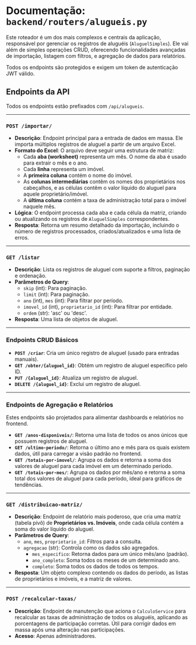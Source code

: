 # Documentação: `backend/routers/alugueis.py`

Este roteador é um dos mais complexos e centrais da aplicação, responsável por gerenciar os registros de aluguéis (`AluguelSimples`). Ele vai além de simples operações CRUD, oferecendo funcionalidades avançadas de importação, listagem com filtros, e agregação de dados para relatórios.

Todos os endpoints são protegidos e exigem um token de autenticação JWT válido.

## Endpoints da API

Todos os endpoints estão prefixados com `/api/alugueis`.

---

### `POST /importar/`

-   **Descrição**: Endpoint principal para a entrada de dados em massa. Ele importa múltiplos registros de aluguel a partir de um arquivo Excel.
-   **Formato do Excel**: O arquivo deve seguir uma estrutura de matriz:
    -   Cada **aba (worksheet)** representa um mês. O nome da aba é usado para extrair o mês e o ano.
    -   Cada **linha** representa um imóvel.
    -   A **primeira coluna** contém o nome do imóvel.
    -   As **colunas intermediárias** contêm os nomes dos proprietários nos cabeçalhos, e as células contêm o valor líquido do aluguel para aquele proprietário/imóvel.
    -   A **última coluna** contém a taxa de administração total para o imóvel naquele mês.
-   **Lógica**: O endpoint processa cada aba e cada célula da matriz, criando ou atualizando os registros de `AluguelSimples` correspondentes.
-   **Resposta**: Retorna um resumo detalhado da importação, incluindo o número de registros processados, criados/atualizados e uma lista de erros.

---

### `GET /listar`

-   **Descrição**: Lista os registros de aluguel com suporte a filtros, paginação e ordenação.
-   **Parâmetros de Query**:
    -   `skip` (int): Para paginação.
    -   `limit` (int): Para paginação.
    -   `ano` (int), `mes` (int): Para filtrar por período.
    -   `imovel_id` (int), `proprietario_id` (int): Para filtrar por entidade.
    -   `ordem` (str): 'asc' ou 'desc'.
-   **Resposta**: Uma lista de objetos de aluguel.

---

### Endpoints CRUD Básicos

-   **`POST /criar`**: Cria um único registro de aluguel (usado para entradas manuais).
-   **`GET /obter/{aluguel_id}`**: Obtém um registro de aluguel específico pelo ID.
-   **`PUT /{aluguel_id}`**: Atualiza um registro de aluguel.
-   **`DELETE /{aluguel_id}`**: Exclui um registro de aluguel.

---

### Endpoints de Agregação e Relatórios

Estes endpoints são projetados para alimentar dashboards e relatórios no frontend.

-   **`GET /anos-disponiveis/`**: Retorna uma lista de todos os anos únicos que possuem registros de aluguel.
-   **`GET /ultimo-periodo/`**: Retorna o último ano e mês para os quais existem dados, útil para carregar a visão padrão no frontend.
-   **`GET /totais-por-imovel/`**: Agrupa os dados e retorna a soma dos valores de aluguel para cada imóvel em um determinado período.
-   **`GET /totais-por-mes/`**: Agrupa os dados por mês/ano e retorna a soma total dos valores de aluguel para cada período, ideal para gráficos de tendências.

---

### `GET /distribuicao-matriz/`

-   **Descrição**: Endpoint de relatório mais poderoso, que cria uma matriz (tabela pivô) de **Proprietários vs. Imóveis**, onde cada célula contém a soma do valor líquido do aluguel.
-   **Parâmetros de Query**:
    -   `ano`, `mes`, `proprietario_id`: Filtros para a consulta.
    -   `agregacao` (str): Controla como os dados são agregados.
        -   `mes_especifico`: Retorna dados para um único mês/ano (padrão).
        -   `ano_completo`: Soma todos os meses de um determinado ano.
        -   `completo`: Soma todos os dados de todos os tempos.
-   **Resposta**: Um objeto complexo contendo os dados do período, as listas de proprietários e imóveis, e a matriz de valores.

---

### `POST /recalcular-taxas/`

-   **Descrição**: Endpoint de manutenção que aciona o `CalculoService` para recalcular as taxas de administração de todos os aluguéis, aplicando as porcentagens de participação corretas. Útil para corrigir dados em massa após uma alteração nas participações.
-   **Acesso**: Apenas administradores.
